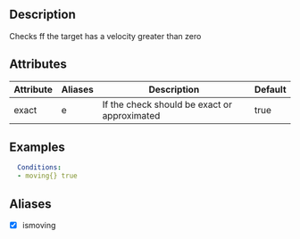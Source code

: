 ## Description
Checks ff the target has a velocity greater than zero


## Attributes

| Attribute | Aliases   | Description                                                          | Default |
|-----------|-----------|----------------------------------------------------------------------|---------|
| exact     | e         | If the check should be exact or approximated                         | true    |


## Examples
```yaml
  Conditions:
  - moving{} true
```


## Aliases
- [x] ismoving